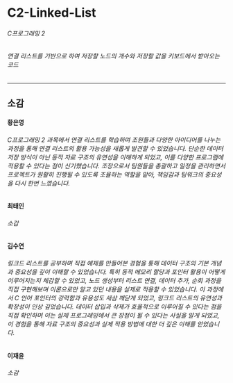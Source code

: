 # C2-Linked-List
###### C프로그래밍 2
###### 연결 리스트를 기반으로 하여 저장할 노드의 개수와 저장할 값을 키보드에서 받아오는 코드       

* * *



## 소감

#### 황은영
###### C프로그래밍 2 과목에서 연결 리스트를 학습하며 조원들과 다양한 아이디어를 나누는 과정을 통해 연결 리스트의 활용 가능성을 새롭게 발견할 수 있었습니다. 단순한 데이터 저장 방식이 아닌 동적 자료 구조의 유연성을 이해하게 되었고, 이를 다양한 프로그램에 적용할 수 있다는 점이 신기했습니다. 조장으로서 팀원들을 총괄하고 일정을 관리하면서 프로젝트가 원활히 진행될 수 있도록 조율하는 역할을 맡아, 책임감과 팀워크의 중요성을 다시 한번 느꼈습니다.

#### 최태인
###### 소감

#### 김수연
###### 링크드 리스트를 공부하며 직접 예제를 만들어본 경험을 통해 데이터 구조의 기본 개념과 중요성을 깊이 이해할 수 있었습니다. 특히 동적 메모리 할당과 포인터 활용이 어떻게 이루어지는지 체감할 수 있었고, 노드 생성부터 리스트 연결, 데이터 추가, 순회 과정을 직접 구현해보며 이론으로만 알고 있던 내용을 실제로 적용할 수 있었습니다. 이 과정에서 C 언어 포인터의 강력함과 유용성도 새삼 깨닫게 되었고, 링크드 리스트의 유연성과 확장성이 인상 깊었습니다. 데이터 삽입과 삭제가 효율적으로 이루어질 수 있다는 점을 직접 확인하며 이는 실제 프로그래밍에서 큰 장점이 될 수 있다는 사실을 알게 되었고, 이 경험을 통해 자료 구조의 중요성과 실제 적용 방법에 대한 더 깊은 이해를 얻었습니다.

#### 이재윤
###### 소감

